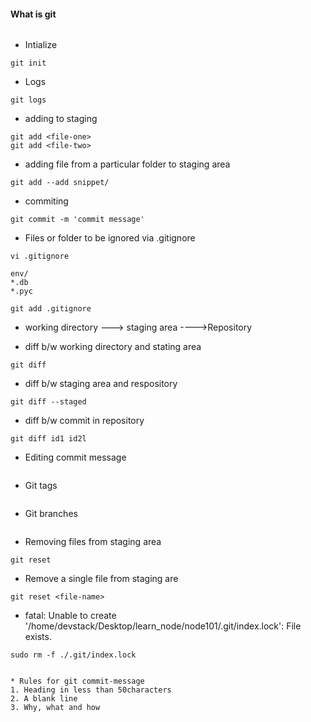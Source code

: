 #### What is git
```
```

* Intialize
```
git init
```

* Logs
```
git logs
```

* adding to staging 
```
git add <file-one>
git add <file-two>
```

* adding file from a particular folder to staging area
```
git add --add snippet/
```

* commiting
```
git commit -m 'commit message'
```

* Files or folder to be ignored via .gitignore
```
vi .gitignore

env/
*.db
*.pyc

git add .gitignore
```

* working directory ---> staging area ---->Repository

* diff b/w working directory and stating area
```
git diff
```

* diff b/w staging area and respository
```
git diff --staged
```

* diff b/w commit in repository
```
git diff id1 id2l
```

* Editing commit message
```
```

* Git tags
```
```

* Git branches
```
```
* Removing files from staging area
```
git reset
```

* Remove a single file from staging are
```
git reset <file-name>
```

* fatal: Unable to create '/home/devstack/Desktop/learn_node/node101/.git/index.lock': File exists.
```
sudo rm -f ./.git/index.lock


* Rules for git commit-message
1. Heading in less than 50characters
2. A blank line
3. Why, what and how
```

